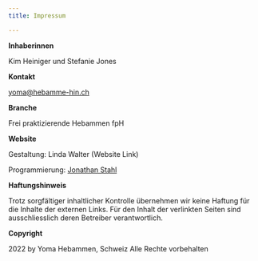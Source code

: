 ```yaml
---
title: Impressum

---
```

**Inhaberinnen**

Kim Heiniger und Stefanie Jones

**Kontakt**

yoma@hebamme-hin.ch

**Branche**

Frei praktizierende Hebammen fpH

**Website**

Gestaltung: Linda Walter (Website Link)

Programmierung: [Jonathan Stahl ](https://jonathanstahl.ch "https://jonathanstahl.ch")

**Haftungshinweis**

Trotz sorgfältiger inhaltlicher Kontrolle übernehmen wir keine Haftung für die Inhalte der externen Links. Für den Inhalt der verlinkten Seiten sind ausschliesslich deren Betreiber verantwortlich.

**Copyright**

2022 by Yoma Hebammen, Schweiz
Alle Rechte vorbehalten